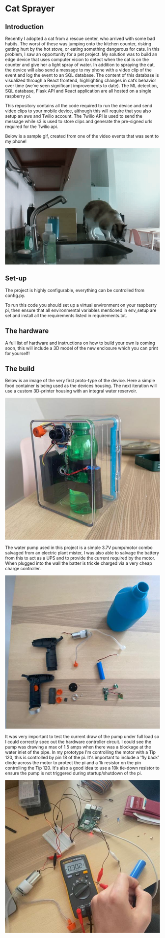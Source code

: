 # Cat Sprayer

## Introduction

Recently I adopted a cat from a rescue center, who arrived with some bad habits. 
The worst of these was jumping onto the kitchen counter, risking getting hurt by the hot stove, 
or eating something dangerous for cats. In this problem, I saw an opportunity for a pet project. 
My solution was to build an edge device that uses computer vision to detect when the cat is 
on the counter and give her a light spray of water. In addition to spraying the cat, the device will 
also send a message to my phone with a video clip of the event and log the event to an SQL database. 
The content of this database is visualized through a React frontend, highlighting changes in cat’s behavior 
over time (we’ve seen significant improvements to date). The ML detection, SQL database, Flask API and React 
application are all hosted on a single raspberry pi.

This repository contains all the code required to run the device and send video clips to your mobile device, 
although this will require that you also setup an aws and Twilio account. 
The Twilio API is used to send the message while s3 is used to store clips and 
generate the pre-signed urls required for the Twilio api. 

Below is a sample gif, created from one of the video events that was sent to my phone! 

![Sample Gif](images/sample_video.gif)

## Set-up

The project is highly configurable, everything can be controlled from config.py.

To run this code you should set up a virtual environment on your raspberry pi, then ensure that all environmental 
variables mentioned in env_setup are set and install all the requirements listed in requirements.txt. 

## The hardware 

A full list of hardware and instructions on how to build your own is coming soon, 
this will include a 3D model of the new enclosure which you can print for yourself! 


## The build 

Below is an image of the very first proto-type of the device. Here a simple food container 
is being used as the devices housing. The next iteration will use a custom 3D-printer housing with 
an integral water reservoir.

![ProtoType Housing](images/device_proto_1.jpeg)


The water pump used in this project is a simple 3.7V pump/motor combo salvaged from an electric plant mister, 
I was also able to salvage the battery from this to act as a UPS and to provide the current required 
by the motor. When plugged into the wall the batter is trickle charged via a very cheap charge controller.  

![Water Pump](images/motor_salvage.jpeg)


It was very important to test the current draw of the pump under full load so I could correctly spec out 
the hardware controller circuit. I could see the pump was drawing a max of 1.5 amps when there was a blockage at 
the water inlet of the pipe. In my prototype I'm controlling the motor with a Tip 120, this is controlled by pin 18
of the pi. It's important to include a 'fly back' diode across the motor to protect the pi and a 1k resistor 
on the pin controlling the Tip 120. It's also a good idea to use a 10k tie-down resistor to ensure the pump is not 
triggered during startup/shutdown of the pi.   

![Current Testing](images/current_testing.jpeg)
